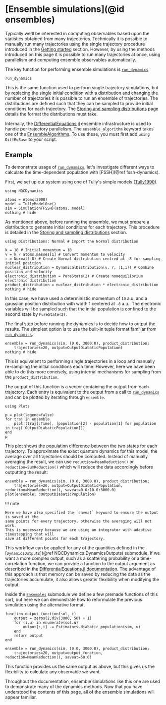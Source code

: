# [Ensemble simulations](@id ensembles)

Typically we'll be interested in computing observables based upon the statistics
obtained from many trajectories.
Technically it is possible to manually run many trajectories using the single trajectory
procedure introduced in the [Getting started](@ref) section.
However, by using the methods introduced on this page it is possible to run many trajectories
at once, using parallelism and computing ensemble observables automatically.

The key function for performing ensemble simulations is [`run_dynamics`](@ref).

```@docs
run_dynamics
```

This is the same function used to perform single trajectory simulations, but by replacing the single initial condition with a distribution
and changing the number of trajectories it is possible to run an ensemble of trajectories.
The distributions are defined such that they can be sampled to provide initial conditions for each trajectory.
The [Storing and sampling distributions](@ref) page details the format the distributions must take.

Internally, the [DifferentialEquations.jl](https://diffeq.sciml.ai/stable/features/ensemble/#Performing-an-Ensemble-Simulation)
ensemble infrastructure is used to handle per trajectory parallelism.
The `ensemble_algorithm` keyword takes one of the [EnsembleAlgorithms](https://diffeq.sciml.ai/stable/features/ensemble/#EnsembleAlgorithms).
To use these, you must first add `using DiffEqBase` to your script.

## Example

To demonstrate usage of [`run_dynamics`](@ref), let's investigate different ways to calculate the time-dependent population
with [FSSH](@ref fssh-dynamics).

First, we set up our system using one of Tully's simple models ([Tully1990](@cite)).
```@example ensemble
using NQCDynamics

atoms = Atoms(2000)
model = TullyModelOne()
sim = Simulation{FSSH}(atoms, model)
nothing # hide
```

As mentioned above, before running the ensemble, we must prepare a distribution to generate
initial conditions for each trajectory.
This procedure is detailed in the [Storing and sampling distributions](@ref) section.
```@example ensemble
using Distributions: Normal # Import the Normal distribution

k = 10 # Initial momentum = 10
v = k / atoms.masses[1] # Convert momentum to velocity
r = Normal(-8) # Create Normal distribution centred at -8 for sampling initial position
nuclear_distribution = DynamicalDistribution(v, r, (1,1)) # Combine position and velocity
electronic_distribution = PureState(2) # Create nonequilibrium electronic distribution
product_distribution = nuclear_distribution * electronic_distribution
nothing # hide
```
In this case, we have used a deterministic momentum of ``10`` a.u. and a
gaussian position distribution with width 1 centered at ``-8`` a.u..
The electronic variables will be sampled such that the initial population is confined
to the second state by `PureState(2)`.

The final step before running the dynamics is to decide how to output the results.
The simplest option is to use the built-in tuple format familiar from [`run_dynamics`](@ref).
```@example ensemble
ensemble = run_dynamics(sim, (0.0, 3000.0), product_distribution;
    trajectories=20, output=OutputDiabaticPopulation)
nothing # hide
```
This is equivalent to performing single trajectories in a loop and manually re-sampling the initial conditions each time.
However, here we have been able to do this more concisely, using internal mechanisms for sampling from the `product_distribution`.

The output of this function is a vector containing the output from each trajectory.
Each entry is equivalent to the output from a call to [`run_dynamics`](@ref) and 
can be plotted by iterating through `ensemble`.
```@example ensemble
using Plots

p = plot(legend=false)
for traj in ensemble
    plot!(traj[:Time], [population[2] - population[1] for population in traj[:OutputDiabaticPopulation]])
end
p
```
This plot shows the population difference between the two states for each trajectory.
To approximate the exact quantum dynamics for this model, the average over all trajectories should be computed.
Instead of manually averaging the result, we can use `reduction=MeanReduction()` or `reduction=SumReduction()`
which will reduce the data accordingly before outputting the result:
```@example ensemble
ensemble = run_dynamics(sim, (0.0, 3000.0), product_distribution;
    trajectories=20, output=OutputDiabaticPopulation, reduction=MeanReduction(), saveat=0.0:10.0:3000.0)
plot(ensemble, :OutputDiabaticPopulation)
```

!!! note

    Here we have also specified the `saveat` keyword to ensure the output is saved at the
    same points for every trajectory, otherwise the averaging will not work.
    This is necessary because we are using an integrator with adaptive timestepping that will
    save at different points for each trajectory.

This workflow can be applied for any of the quantities defined in the [`DynamicsOutputs`](@ref NQCDynamics.DynamicsOutputs) submodule.
If we want a more complex output, such as a scattering probability or a time-correlation function,
we can provide a function to the output argument as described in the
[DifferentialEquations.jl documentation](https://diffeq.sciml.ai/stable/features/ensemble/#Building-a-Problem).
The advantage of this approach is that memory can be saved by reducing the data as the trajectories accumulate,
it also allows greater flexibility when modifying the output.

Inside the [`Ensembles`](@ref) submodule we define a few premade functions of this sort, but here
we can demonstrate how to reformulate the previous simulation using the alternative format.
```@example ensemble
function output_function(sol, i)
    output = zeros(2,div(3000, 50) + 1)
    for (i,u) in enumerate(sol.u)
        output[:,i] .= Estimators.diabatic_population(sim, u)
    end
    return output
end

ensemble = run_dynamics(sim, (0.0, 3000.0), product_distribution;
    trajectories=20, output=output_function, reduction=MeanReduction(), saveat=50.0)
```
This function provides us the same output as above, but this gives us the flexibility to calculate any observable we want.

Throughout the documentation, ensemble simulations like this one are used to demonstrate
many of the dynamics methods.
Now that you have understood the contents of this page, all of the ensemble simulations
will appear familiar.
